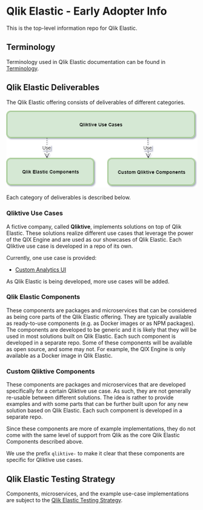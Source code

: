 # Qlik Elastic - Early Adopter Info

This is the top-level information repo for Qlik Elastic.

## Terminology

Terminology used in Qlik Elastic documentation can be found in [Terminology](./docs/terminology.md).

## Qlik Elastic Deliverables

The Qlik Elastic offering consists of deliverables of different categories.

![Deliverables](./docs/images/deliverables.png)

Each category of deliverables is described below.

### Qliktive Use Cases

A fictive company, called **Qliktive**, implements solutions on top of Qlik Elastic. These solutions realize different use cases that leverage the power of the QIX Engine and are used as our showcases of Qlik Elastic. Each Qliktive use case is developed in a repo of its own.

Currently, one use case is provided:

- [Custom Analytics UI](./docs/use-cases/use-case-custom-analytics/README.md)

 As Qlik Elastic is being developed, more use cases will be added.

### Qlik Elastic Components

These components are packages and microservices that can be considered as being core parts of the Qlik Elastic offering. They are typically available as ready-to-use components (e.g. as Docker images or as NPM packages). The components are developed to be generic and it is likely that they will be used in most solutions built on Qlik Elastic. Each such component is developed in a separate repo. Some of these components will be available as open source, and some may not. For example, the QIX Engine is only available as a Docker image in Qlik Elastic.

### Custom Qliktive Components

These components are packages and microservices that are developed specifically for a certain Qliktive use case. As such, they are not generally re-usable between different solutions. The idea is rather to provide examples and with some parts that can be further built upon for any new solution based on Qlik Elastic. Each such component is developed in a separate repo.

Since these components are more of example implementations, they do not come with the same level of support from Qlik as the core Qlik Elastic Components described above.

We use the prefix `qliktive-` to make it clear that these components are specific for Qliktive use cases.

## Qlik Elastic Testing Strategy
Components, microservices, and the example use-case implementations are subject to the [Qlik Elastic Testing Strategy](./docs/testing-strategy.md).
